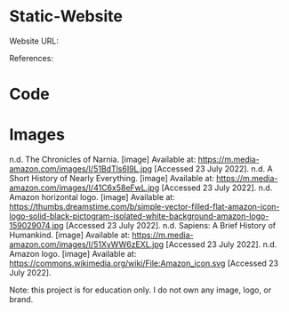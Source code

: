 # Static-Website

Website URL: 



References:
# Code

# Images
n.d. The Chronicles of Narnia. [image] Available at: <https://m.media-amazon.com/images/I/51BdTls6I9L.jpg> [Accessed 23 July 2022].
n.d. A Short History of Nearly Everything. [image] Available at: <https://m.media-amazon.com/images/I/41C6x58eFwL.jpg> [Accessed 23 July 2022].
n.d. Amazon horizontal logo. [image] Available at: <https://thumbs.dreamstime.com/b/simple-vector-filled-flat-amazon-icon-logo-solid-black-pictogram-isolated-white-background-amazon-logo-159029074.jpg> [Accessed 23 July 2022].
n.d. Sapiens: A Brief History of Humankind. [image] Available at: <https://m.media-amazon.com/images/I/51XyWW6zEXL.jpg> [Accessed 23 July 2022].
n.d. Amazon logo. [image] Available at: <https://commons.wikimedia.org/wiki/File:Amazon_icon.svg> [Accessed 23 July 2022].

Note: this project is for education only. I do not own any image, logo, or brand.